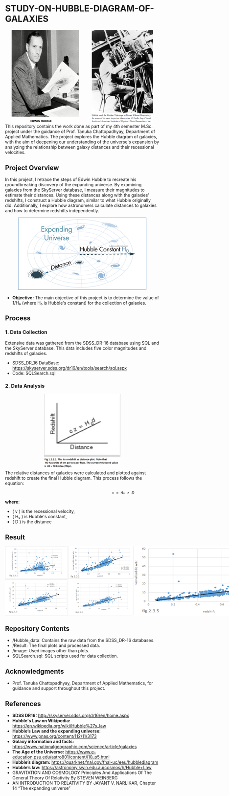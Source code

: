 # STUDY-ON-HUBBLE-DIAGRAM-OF-GALAXIES

<div style="display: flex; justify-content: space-around;">
    <img src="image/img1.png" alt="Hubble Diagram 2" width="220"/>
    <img src="image/img2.png" alt="Hubble Diagram 3" width="200"/>
</div>
This repository contains the work done as part of my 4th semester M.Sc. project under the guidance of Prof. Tanuka Chattopadhyay, Department of Applied Mathematics. The project explores the Hubble diagram of galaxies, with the aim of deepening our understanding of the universe's expansion by analyzing the relationship between galaxy distances and their recessional velocities.

## Project Overview
In this project, I retrace the steps of Edwin Hubble to recreate his groundbreaking discovery of the expanding universe. By examining galaxies from the SkyServer database, I measure their magnitudes to estimate their distances. Using these distances along with the galaxies' redshifts, I construct a Hubble diagram, similar to what Hubble originally did. Additionally, I explore how astronomers calculate distances to galaxies and how to determine redshifts independently.
<div align="center">
    <img src="image/img0.png" alt="Hubble Diagram 2" width="420"/>
</div>

* **Objective:** The main objective of this project is to determine the value of 1/H₀ (where H₀ is Hubble's constant) for the collection of galaxies.

## Process
### 1. Data Collection
Extensive data was gathered from the SDSS_DR-16 database using SQL and the SkyServer database. This data includes five color magnitudes and redshifts of galaxies.

* SDSS_DR_16 DataBase: https://skyserver.sdss.org/dr16/en/tools/search/sql.aspx
* Code: SQLSearch.sql

### 2. Data Analysis

<div align="center">
    <img src="image/img3.png" alt="Hubble Diagram 2" width="250"/>
</div>
The relative distances of galaxies were calculated and plotted against redshift to create the final Hubble diagram. This process follows the equation:

                                                     𝑣 = H₀ × 𝐷
**where:**
   - \( v \) is the recessional velocity,
   - \( H₀ \) is Hubble's constant,
   - \( D \) is the distance

## Result

<div style="display: flex; justify-content: space-around;">
    <img src="Result/img4.png" alt="Hubble Diagram 2" width="420"/>
    <img src="Result/img5.png" alt="Hubble Diagram 2" width="462"/>
</div>

## Repository Contents
- /Hubble_data: Contains the raw data from the SDSS_DR-16 databases.
- /Result: The final plots and processed data.
- /image: Used images other than plots.
- SQLSearch.sql: SQL scripts used for data collection.
  
## Acknowledgments
- Prof. Tanuka Chattopadhyay, Department of Applied Mathematics, for guidance and support throughout this project.

## References

- **SDSS DR16:** http://skyserver.sdss.org/dr16/en/home.aspx
- **Hubble's Law on Wikipedia:** https://en.wikipedia.org/wiki/Hubble%27s_law
- **Hubble’s Law and the expanding universe:** https://www.pnas.org/content/112/11/3173
- **Galaxy information and facts:** https://www.nationalgeographic.com/science/article/galaxies
- **The Age of the Universe:** https://www.e-education.psu.edu/astro801/content/l10_p5.html
- **Hubble’s diagram:** https://quarknet.fnal.gov/fnal-uc/eeu/hubblediagram
- **Hubble’s law:** https://astronomy.swin.edu.au/cosmos/h/Hubble+Law
- GRAVITATION AND COSMOLOGY Principles And Applications Of The General Theory Of Relativity By STEVEN WEINBERG
- AN INTRODUCTION TO RELATIVITY BY JAYANT V. NARLIKAR, Chapter 14 “The expanding universe”
